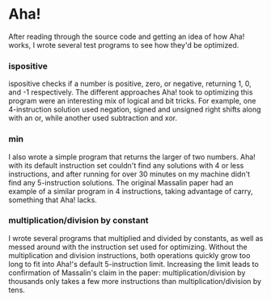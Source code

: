 # Aha!

After reading through the source code and getting an idea of how Aha! works, I wrote several test programs to see how they'd be optimized.

### ispositive 
ispositive checks if a number is positive, zero, or negative, returning 1, 0, and -1 respectively. The different approaches Aha! took to optimizing this program were an interesting mix of logical and bit tricks. For example, one 4-instruction solution used negation, signed and unsigned right shifts along with an or, while another used subtraction and xor.

### min
I also wrote a simple program that returns the larger of two numbers. Aha! with its default instruction set couldn't find any solutions with 4 or less instructions, and after running for over 30 minutes on my machine didn't find any 5-instruction solutions. The original Massalin paper had an example of a similar program in 4 instructions, taking advantage of carry, something that Aha! lacks. 

### multiplication/division by constant
I wrote several programs that multiplied and divided by constants, as well as messed around with the instruction set used for optimizing. Without the multiplication and division instructions, both operations quickly grow too long to fit into Aha!'s default 5-instruction limit. Increasing the limit leads to confirmation of Massalin's claim in the paper: multiplication/division by thousands only takes a few more instructions than multiplication/division by tens. 


